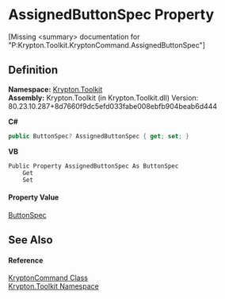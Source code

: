 # AssignedButtonSpec Property


\[Missing &lt;summary&gt; documentation for "P:Krypton.Toolkit.KryptonCommand.AssignedButtonSpec"\]



## Definition
**Namespace:** <a href="79d2eac2-21f4-54ff-7552-b20c33c30600.md">Krypton.Toolkit</a>  
**Assembly:** Krypton.Toolkit (in Krypton.Toolkit.dll) Version: 80.23.10.287+8d7660f9dc5efd033fabe008ebfb904beab6d444

**C#**
``` C#
public ButtonSpec? AssignedButtonSpec { get; set; }
```
**VB**
``` VB
Public Property AssignedButtonSpec As ButtonSpec
	Get
	Set
```



#### Property Value
<a href="5c226624-9ac8-d7c9-8a8d-31d5ff115dbd.md">ButtonSpec</a>

## See Also


#### Reference
<a href="405c9190-9a07-407c-9d40-1510447ccef6.md">KryptonCommand Class</a>  
<a href="79d2eac2-21f4-54ff-7552-b20c33c30600.md">Krypton.Toolkit Namespace</a>  
